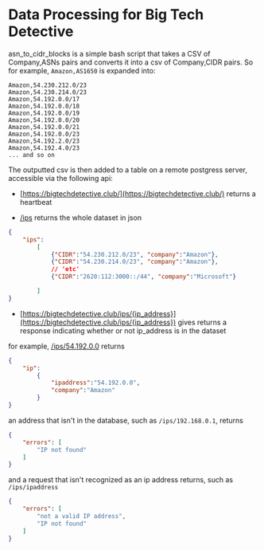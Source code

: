 # Data Processing for Big Tech Detective

asn_to_cidr_blocks is a simple bash script that takes a CSV of Company,ASNs pairs and converts it into a csv of Company,CIDR pairs.
So for example, `Amazon,AS1650` is expanded into:

```csv
Amazon,54.230.212.0/23
Amazon,54.230.214.0/23
Amazon,54.192.0.0/17
Amazon,54.192.0.0/18
Amazon,54.192.0.0/19
Amazon,54.192.0.0/20
Amazon,54.192.0.0/21
Amazon,54.192.0.0/23
Amazon,54.192.2.0/23
Amazon,54.192.4.0/23
... and so on
```

The outputted csv is then added to a table on a remote postgress server, accessible via the following api:

* [https://bigtechdetective.club/](https://bigtechdetective.club/) returns a heartbeat

* [/ips](https://bigtechdetective.club/ips) returns the whole dataset in json

```json
{
    "ips":
        [
            {"CIDR":"54.230.212.0/23", "company":"Amazon"},
            {"CIDR":"54.230.214.0/23", "company":"Amazon"},
            // 'etc'
            {"CIDR":"2620:112:3000::/44", "company":"Microsoft"}

        ]
}
```

* [https://bigtechdetective.club/ips/{ip_address}](https://bigtechdetective.club/ips/{ip_address}) gives returns a response indicating whether or not ip_address is in the dataset

for example, [/ips/54.192.0.0](https://bigtechdetective.club/ips/54.192.0.0) returns

```json
{
    "ip":
        {
            "ipaddress":"54.192.0.0",
            "company":"Amazon"    
        }
}
```

an address that isn't in the database, such as `/ips/192.168.0.1`, returns

```json
{
    "errors": [
        "IP not found"
    ]
}
```

and a request that isn't recognized as an ip address returns, such as `/ips/ipaddress`

```json
{
    "errors": [
        "not a valid IP address",
        "IP not found"
    ]
}

```
